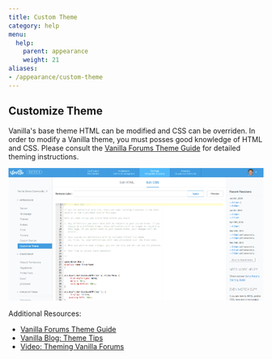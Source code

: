 ```yaml
---
title: Custom Theme
category: help
menu:
  help:
    parent: appearance
    weight: 21
aliases:
- /appearance/custom-theme
---
```


## Customize Theme 

Vanilla's base theme HTML can be modified and CSS can be overriden. In order to modify a Vanilla theme,  you  must posses good knowledge of HTML and CSS. Please consult the [Vanilla Forums Theme Guide](https://static.v-cdn.net/vfcom/docs/Vanilla-Forums-Theme-Guide.pdf) for detailed theming instructions. 

![Customize Theme](/img/help/appearance/custom-theme.png)

Additional Resources:

* [Vanilla Forums Theme Guide](https://static.v-cdn.net/vfcom/docs/Vanilla-Forums-Theme-Guide.pdf)
* [Vanilla Blog: Theme Tips](https://blog.vanillaforums.com/help/friday-theme-tips-one-list/)
* [Video: Theming Vanilla Forums](https://www.youtube.com/playlist?list=PLEdMTbLR4h8wGFwPz75W265zbQdeZllAW)